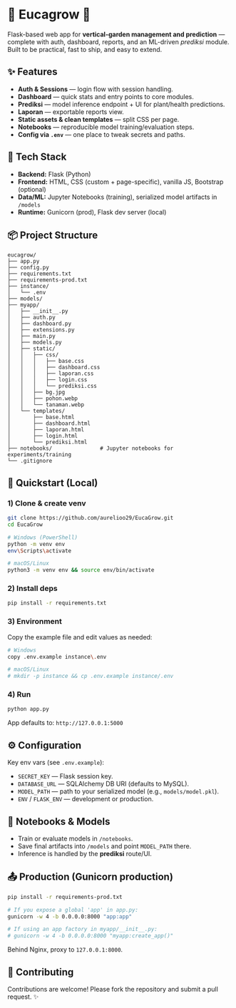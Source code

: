 # 🌵 Eucagrow 🌵

Flask-based web app for **vertical-garden management and prediction** — complete with auth, dashboard, reports, and an ML-driven _prediksi_ module. Built to be practical, fast to ship, and easy to extend.

## ✨ Features

- **Auth & Sessions** — login flow with session handling.
- **Dashboard** — quick stats and entry points to core modules.
- **Prediksi** — model inference endpoint + UI for plant/health predictions.
- **Laporan** — exportable reports view.
- **Static assets & clean templates** — split CSS per page.
- **Notebooks** — reproducible model training/evaluation steps.
- **Config via `.env`** — one place to tweak secrets and paths.

## 🧱 Tech Stack

- **Backend:** Flask (Python)
- **Frontend:** HTML, CSS (custom + page-specific), vanilla JS, Bootstrap (optional)
- **Data/ML:** Jupyter Notebooks (training), serialized model artifacts in `/models`
- **Runtime:** Gunicorn (prod), Flask dev server (local)

## 📦 Project Structure

```
eucagrow/
├── app.py
├── config.py
├── requirements.txt
├── requirements-prod.txt
├── instance/
│   └── .env
├── models/
├── myapp/
│   ├── __init__.py
│   ├── auth.py
│   ├── dashboard.py
│   ├── extensions.py
│   ├── main.py
│   ├── models.py
│   ├── static/
│   │   ├── css/
│   │   │   ├── base.css
│   │   │   ├── dashboard.css
│   │   │   ├── laporan.css
│   │   │   ├── login.css
│   │   │   └── prediksi.css
│   │   ├── bg.jpg
│   │   ├── pohon.webp
│   │   └── tanaman.webp
│   └── templates/
│       ├── base.html
│       ├── dashboard.html
│       ├── laporan.html
│       ├── login.html
│       └── prediksi.html
├── notebooks/               # Jupyter notebooks for experiments/training
└── .gitignore
```

## 🚀 Quickstart (Local)

### 1) Clone & create venv

```bash
git clone https://github.com/aurelioo29/EucaGrow.git
cd EucaGrow

# Windows (PowerShell)
python -m venv env
env\Scripts\activate

# macOS/Linux
python3 -m venv env && source env/bin/activate
```

### 2) Install deps

```bash
pip install -r requirements.txt
```

### 3) Environment

Copy the example file and edit values as needed:

```bash
# Windows
copy .env.example instance\.env

# macOS/Linux
# mkdir -p instance && cp .env.example instance/.env
```

### 4) Run

```bash
python app.py
```

App defaults to: `http://127.0.0.1:5000`

## ⚙️ Configuration

Key env vars (see `.env.example`):

- `SECRET_KEY` — Flask session key.
- `DATABASE_URL` — SQLAlchemy DB URI (defaults to MySQL).
- `MODEL_PATH` — path to your serialized model (e.g., `models/model.pkl`).
- `ENV` / `FLASK_ENV` — development or production.

## 🧪 Notebooks & Models

- Train or evaluate models in `/notebooks`.
- Save final artifacts into `/models` and point `MODEL_PATH` there.
- Inference is handled by the **prediksi** route/UI.

## 📤 Production (Gunicorn production)

```bash
pip install -r requirements-prod.txt

# If you expose a global 'app' in app.py:
gunicorn -w 4 -b 0.0.0.0:8000 "app:app"

# If using an app factory in myapp/__init__.py:
# gunicorn -w 4 -b 0.0.0.0:8000 "myapp:create_app()"
```

Behind Nginx, proxy to `127.0.0.1:8000`.

## 🤝 Contributing

Contributions are welcome! Please fork the repository and submit a pull request. ✨
